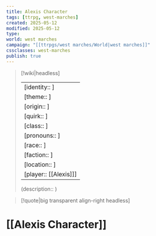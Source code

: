```yaml
---
title: Alexis Character
tags: [ttrpg, west-marches]
created: 2025-05-12
modified: 2025-05-12
type:
world: west marches
campaign: "[[ttrpgs/west marches/World|west marches]]"
cssclasses: west-marches
publish: true
---
```


> [!wiki|headless]
>
> |               |
> | ------------- |
> | [identity:: ] |
> | [theme:: ] |
> | [origin:: ] |
> | [quirk:: ] |
> | [class:: ] |
> | [pronouns:: ] |
> | [race:: ] |
> | [faction:: ] |
> | [location:: ] |
> | [player:: [[Alexis]]] |
>
> (description:: )

> [!quote|big transparent align-right headless]

# [[Alexis Character]]
